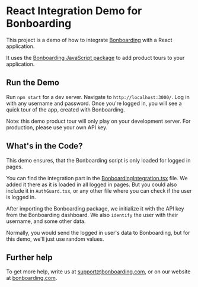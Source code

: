 # React Integration Demo for Bonboarding

This project is a demo of how to integrate [Bonboarding](https://bonboarding.com) with a React application.

It uses the [Bonboarding JavaScript package](https://www.npmjs.com/package/bonboarding) to add product tours to your application.

## Run the Demo

Run `npm start` for a dev server. Navigate to `http://localhost:3000/`. 
Log in with any username and password.
Once you're logged in, you will see a quick tour of the app, created with Bonboarding.

Note: this demo product tour will only play on your development server. For production, please use your own API key.

## What's in the Code?

This demo ensures, that the Bonboarding script is only loaded for logged in pages.

You can find the integration part in the [BonboardingIntegration.tsx](/src/components/BonboardingIntegration.tsx) file.
We added it there as it is loaded in all logged in pages. But you could also include it in `AuthGuard.tsx`, or any other file where you can check if the user is logged in.

After importing the Bonboarding package, we initialize it with the API key from the Bonboarding dashboard.
We also `identify` the user with their username, and some other data.

Normally, you would send the logged in user's data to Bonboarding, but for this demo, we'll just use random values.

## Further help

To get more help, write us at [support@bonboarding.com](mailto:support@bonboarding.com), or on our website at [bonboarding.com](https://bonboarding.com).
